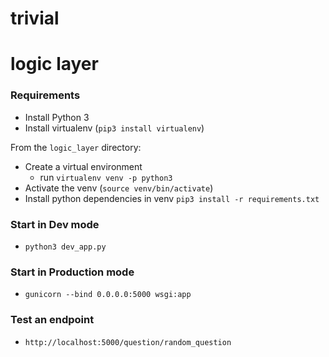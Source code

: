# trivial

# logic layer

### Requirements
 - Install Python 3
 - Install virtualenv (`pip3 install virtualenv`)
 
 From the `logic_layer` directory:
 - Create a virtual environment
      - run `virtualenv venv -p python3`
 - Activate the venv (`source venv/bin/activate`)
 - Install python dependencies in venv `pip3 install -r requirements.txt`

### Start in Dev mode
 - `python3 dev_app.py`
 
 ### Start in Production mode
 - `gunicorn --bind 0.0.0.0:5000 wsgi:app`
 
 ### Test an endpoint
 - `http://localhost:5000/question/random_question`
